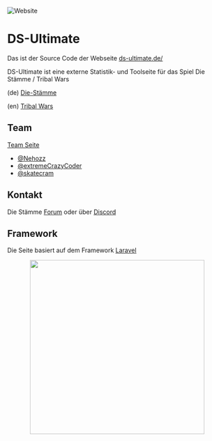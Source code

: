 ![Website](https://img.shields.io/website?down_message=Offline&up_message=Online&url=https%3A%2F%2Fds-ultimate.de%2F)

# DS-Ultimate 

Das ist der Source Code der Webseite [ds-ultimate.de/](http://ds-ultimate.de/)

DS-Ultimate ist eine externe Statistik- und Toolseite für das Spiel Die Stämme / Tribal Wars

(de) [Die-Stämme](https://www.die-staemme.de)

(en) [Tribal Wars](https://www.tribalwars.net)

## Team
[Team Seite](http://ds-ultimate.de/team)
* [@Nehozz](https://github.com/Nehozz)
* [@extremeCrazyCoder](https://github.com/extremeCrazyCoder)
* [@skatecram](https://github.com/skatecram)


## Kontakt

Die Stämme [Forum](https://forum.die-staemme.de/index.php?threads/die-neue-ds-ultimate-webseite.192322/) oder über [Discord](https://discord.com/invite/PPwyZYk)


## Framework
Die Seite basiert auf dem Framework [Laravel](https://github.com/laravel/laravel)

<p align="center"><a href="https://laravel.com" target="_blank"><img src="https://raw.githubusercontent.com/laravel/art/master/logo-lockup/5%20SVG/2%20CMYK/1%20Full%20Color/laravel-logolockup-cmyk-red.svg" width="400"></a></p>
